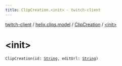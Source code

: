 ```yaml
---
title: ClipCreation.<init> - twitch-client
---
```


[twitch-client](../../index.html) / [helix.clips.model](../index.html) / [ClipCreation](index.html) / [&lt;init&gt;](./-init-.html)

# &lt;init&gt;

`ClipCreation(id: `[`String`](https://kotlinlang.org/api/latest/jvm/stdlib/kotlin/-string/index.html)`, editUrl: `[`String`](https://kotlinlang.org/api/latest/jvm/stdlib/kotlin/-string/index.html)`)`